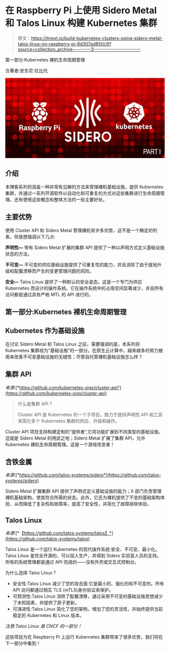 # 在 Raspberry Pi 上使用 Sidero Metal 和 Talos Linux 构建 Kubernetes 集群

> 原文：<https://itnext.io/build-kubernetes-clusters-using-sidero-metal-talos-linux-on-raspberry-pi-8d307ad850c9?source=collection_archive---------3----------------------->

第一部分:Kubernetes 裸机生命周期管理

合著者:安东尼·拉比托

![](img/f353bbe5d2801a2c68f5bba2bad47ba1.png)

## 介绍

本博客系列将涵盖一种非常有见解的方法来管理裸机基础设施，提供 Kubernetes 集群，并通过一系列开源软件以自动化和可重复的方式对这些集群进行生命周期管理。还有使用这些概念和整体方法的一些主要好处。

## 主要优势

使用 Cluster API 和 Sidero Metal 管理裸机有许多优势，这不是一个确定的列表，但我想强调以下几点:

**声明性—** 带有 Sidero Metal 扩展的集群 API 提供了一种以声明方式定义基础设施状态的方法。

**不可变—** 不可变的供应基础设施提供了可重复性的能力，并且消除了由于就地升级和配置漂移而产生的变更管理问题的风险。

**安全—** Talos Linux 提供了一种默认的安全姿态。这是一个专门为供应 Kubernetes 而设计的操作系统。它在操作系统中的占用空间显著减少，并且所有访问都是通过具有严格 MTL 的 API 进行的。

## 第一部分:Kubernetes 裸机生命周期管理

## Kubernetes 作为基础设施

在讨论 Sidero Metal 和 Talos Linux 之前，需要强调的是，本系列将 Kubernetes 集群视为“基础设施”的一部分。在原生云计算中，越来越多的努力被用来改善不可变基础设施的无缝性；尽管自托管裸机基础设施怎么样？

## 集群 API

*来源:*[*https://github.com/kubernetes-sigs/cluster-api*](https://github.com/kubernetes-sigs/cluster-api)

> 什么是集群 API？
> 
> Cluster API 是 Kubernetes 的一个子项目，致力于提供声明性 API 和工具来简化多个 Kubernetes 集群的供应、升级和操作。

Cluster API 项目支持构建定制的“提供者”,它将功能扩展到不同类型的基础设施，这就是 Sidero Metal 的用武之地；Sidero Metal 扩展了集群 API，允许 Kubernetes 裸机生命周期管理。这是一个游戏改变者！

## 含铁金属

*来源:*[*https://github.com/talos-systems/sidero*](https://github.com/talos-systems/sidero)

Sidero Metal 扩展集群 API 提供了声明式定义基础设施的能力；It 部门负责管理裸机基础架构，使其符合所需的状态。此外，它还为裸机提供了不变的基础架构体验，从而降低了复杂性和故障率，提高了安全性，并简化了故障排除体验。

## Talos Linux

*来源:*[*【https://github.com/talos-systems/talos】*](https://github.com/talos-systems/talos)

Talos Linux 是一个运行 Kubernetes 的现代操作系统:安全、不可变、最小化。Talos Linux 是完全开源的，可以投入生产，并得到 Sidero 实验室人员的支持。所有的系统管理都是通过 API 完成的——没有外壳或交互式控制台。

为什么选择 Talos Linux？

*   安全性:Talos Linux 减少了您的攻击面:它是最小的、强化的和不可变的。所有 API 访问都通过相互 TLS (mTLS)身份验证来保护。
*   可预测性:Talos Linux 消除了配置漂移，通过采用不可变的基础设施思想减少了未知因素，并提供了原子更新。
*   可演进性:Talos Linux 简化了您的架构，增加了您的灵活性，并始终提供当前稳定的 Kubernetes 和 Linux 版本。

*注意:Talos Linux 是 CNCF 的一部分！*

这些项目为在 Raspberry Pi 上运行 Kubernetes 集群带来了很多优势，我们将在下一部分中看到！